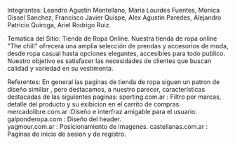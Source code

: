 Integrantes:
Leandro Agustin Montellano, 
Maria Lourdes Fuentes, 
Monica Gissel Sanchez, 
Francisco Javier Quispe, 
Alex Agustin Paredes, 
Alejandro Patricio Quiroga, 
Ariel Rodrigo Ruiz.

Tematica del Sitio: Tienda de Ropa Online.
Nuestra tienda de ropa online "The chill" ofrecerá una amplia selección de prendas y accesorios de moda, desde ropa casual hasta opciones elegantes, accesibles para todo publico. Nuestro objetivo es satisfacer las necesidades de clientes que buscan calidad y variedad en su vestimenta.

Referentes:
En general las paginas de tienda de ropa siguen un patron de diseño similiar , pero destacamos, a nuestro parecer, características destacadas de las siguientes paginas:
sporting.com.ar :   Filtro por marcas, detalle del producto y su exibicion en el carrito de compras.
mercadolibre.com.ar :Diseño e interfraz amigable para el usuario.
galponderopa.com : Diseño del header.  
yagmour.com.ar : Posicionamiento de imagenes.
castellanas.com.ar : Paginas de inicio de sesion y de registro.
